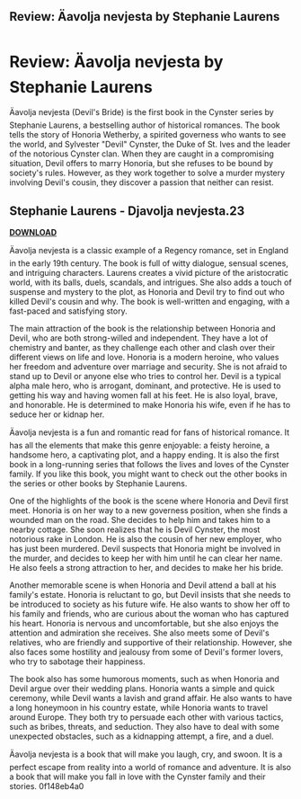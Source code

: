 ## Review: Äavolja nevjesta by Stephanie Laurens

  
# Review: Äavolja nevjesta by Stephanie Laurens
 
Äavolja nevjesta (Devil's Bride) is the first book in the Cynster series by Stephanie Laurens, a bestselling author of historical romances. The book tells the story of Honoria Wetherby, a spirited governess who wants to see the world, and Sylvester "Devil" Cynster, the Duke of St. Ives and the leader of the notorious Cynster clan. When they are caught in a compromising situation, Devil offers to marry Honoria, but she refuses to be bound by society's rules. However, as they work together to solve a murder mystery involving Devil's cousin, they discover a passion that neither can resist.
 
## Stephanie Laurens - Djavolja nevjesta.23


[**DOWNLOAD**](https://www.google.com/url?q=https%3A%2F%2Furlgoal.com%2F2tLtWm&sa=D&sntz=1&usg=AOvVaw3KiVLoHlZqRfo_UYshZbPo)

 
Äavolja nevjesta is a classic example of a Regency romance, set in England in the early 19th century. The book is full of witty dialogue, sensual scenes, and intriguing characters. Laurens creates a vivid picture of the aristocratic world, with its balls, duels, scandals, and intrigues. She also adds a touch of suspense and mystery to the plot, as Honoria and Devil try to find out who killed Devil's cousin and why. The book is well-written and engaging, with a fast-paced and satisfying story.
 
The main attraction of the book is the relationship between Honoria and Devil, who are both strong-willed and independent. They have a lot of chemistry and banter, as they challenge each other and clash over their different views on life and love. Honoria is a modern heroine, who values her freedom and adventure over marriage and security. She is not afraid to stand up to Devil or anyone else who tries to control her. Devil is a typical alpha male hero, who is arrogant, dominant, and protective. He is used to getting his way and having women fall at his feet. He is also loyal, brave, and honorable. He is determined to make Honoria his wife, even if he has to seduce her or kidnap her.
 
Äavolja nevjesta is a fun and romantic read for fans of historical romance. It has all the elements that make this genre enjoyable: a feisty heroine, a handsome hero, a captivating plot, and a happy ending. It is also the first book in a long-running series that follows the lives and loves of the Cynster family. If you like this book, you might want to check out the other books in the series or other books by Stephanie Laurens.
  
One of the highlights of the book is the scene where Honoria and Devil first meet. Honoria is on her way to a new governess position, when she finds a wounded man on the road. She decides to help him and takes him to a nearby cottage. She soon realizes that he is Devil Cynster, the most notorious rake in London. He is also the cousin of her new employer, who has just been murdered. Devil suspects that Honoria might be involved in the murder, and decides to keep her with him until he can clear her name. He also feels a strong attraction to her, and decides to make her his bride.
 
Another memorable scene is when Honoria and Devil attend a ball at his family's estate. Honoria is reluctant to go, but Devil insists that she needs to be introduced to society as his future wife. He also wants to show her off to his family and friends, who are curious about the woman who has captured his heart. Honoria is nervous and uncomfortable, but she also enjoys the attention and admiration she receives. She also meets some of Devil's relatives, who are friendly and supportive of their relationship. However, she also faces some hostility and jealousy from some of Devil's former lovers, who try to sabotage their happiness.
 
The book also has some humorous moments, such as when Honoria and Devil argue over their wedding plans. Honoria wants a simple and quick ceremony, while Devil wants a lavish and grand affair. He also wants to have a long honeymoon in his country estate, while Honoria wants to travel around Europe. They both try to persuade each other with various tactics, such as bribes, threats, and seduction. They also have to deal with some unexpected obstacles, such as a kidnapping attempt, a fire, and a duel.
 
Äavolja nevjesta is a book that will make you laugh, cry, and swoon. It is a perfect escape from reality into a world of romance and adventure. It is also a book that will make you fall in love with the Cynster family and their stories.
 0f148eb4a0
